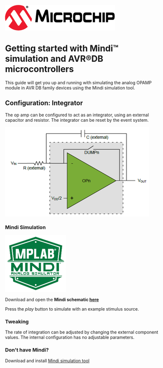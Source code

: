 ![Microchip logo](images/microchip.png)
# Getting started with Mindi™ simulation and AVR®DB microcontrollers
This guide will get you up and running with simulating the analog OPAMP module in AVR DB family devices using the Mindi simulation tool.
## Configuration: Integrator
The op amp can be configured to act as an integrator, using an external capacitor and resistor.
The integrator can be reset by the event system.

![Integrator](images/configuration.png)

### Mindi Simulation
![Mindi](images/mplab-mindi-analog-simulator.png)

Download and open the **Mindi schematic [here](https://github.com/microchip-pic-avr-examples/avrdb-opamp-mindi-integrator/releases/latest)**

Press the _play_ button to simulate with an example stimulus source.

### Tweaking
The rate of integration can be adjusted by changing the external component values. The internal configuration has no adjustable parameters.

### Don't have Mindi?
Download and install [Mindi simulation tool](https://www.microchip.com/mplab/mplab-mindi)
